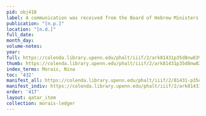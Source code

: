 ```yaml
---
pid: obj418
label: A communication was received from the Board of Hebrew Ministers [...].
publication: "[n.p.]"
location: "[n.d.]"
full_date:
month_day:
volume-notes:
year:
full: https://colenda.library.upenn.edu/phalt/iiif/2/ark81431p35d8nw83%2FSHA256E-s8336676--1c8f6bd47ec3d20208cb0709d8cc6e0c2ab0f83791a52416ae141ad7536211bf.jpeg/full/3500,/0/default.jpg
thumb: https://colenda.library.upenn.edu/phalt/iiif/2/ark81431p35d8nw83%2FSHA256E-s8336676--1c8f6bd47ec3d20208cb0709d8cc6e0c2ab0f83791a52416ae141ad7536211bf.jpeg/full/!200,200/0/default.jpg
index_terms: Morais, Nina
toc: '432'
manifest_all: https://colenda.library.upenn.edu/phalt/iiif/2/81431-p35d8nw83/manifest
manifest_indiv: https://colenda.library.upenn.edu/phalt/iiif/2/ark81431p35d8nw83%2FSHA256E-s8336676--1c8f6bd47ec3d20208cb0709d8cc6e0c2ab0f83791a52416ae141ad7536211bf.jpeg
order: '417'
layout: qatar_item
collection: morais-ledger
---
```

